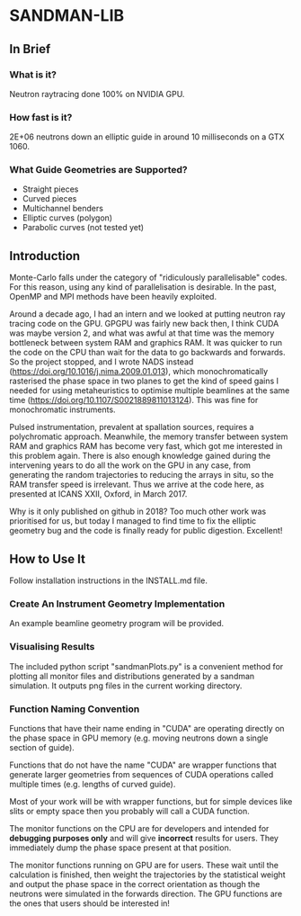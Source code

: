 # SANDMAN-LIB

## In Brief

### What is it?

Neutron raytracing done 100% on NVIDIA GPU.

### How fast is it?

2E+06 neutrons down an elliptic guide in around 10 milliseconds on a
GTX 1060.

### What Guide Geometries are Supported?

* Straight pieces
* Curved pieces
* Multichannel benders
* Elliptic curves (polygon)
* Parabolic curves (not tested yet)


## Introduction

Monte-Carlo falls under the category of "ridiculously parallelisable"
codes.  For this reason, using any kind of parallelisation is
desirable.  In the past, OpenMP and MPI methods have been heavily
exploited.

Around a decade ago, I had an intern and we looked at putting neutron
ray tracing code on the GPU.  GPGPU was fairly new back then, I think
CUDA was maybe version 2, and what was awful at that time was the
memory bottleneck between system RAM and graphics RAM.  It was quicker
to run the code on the CPU than wait for the data to go backwards and
forwards.  So the project stopped, and I wrote NADS instead
(https://doi.org/10.1016/j.nima.2009.01.013), which monochromatically
rasterised the phase space in two planes to get the kind of speed
gains I needed for using metaheuristics to optimise multiple beamlines
at the same time (https://doi.org/10.1107/S0021889811013124).  This
was fine for monochromatic instruments.

Pulsed instrumentation, prevalent at spallation sources, requires a
polychromatic approach.  Meanwhile, the memory transfer between system
RAM and graphics RAM has become very fast, which got me interested in
this problem again.  There is also enough knowledge gained during the
intervening years to do all the work on the GPU in any case, from
generating the random trajectories to reducing the arrays in situ, so
the RAM transfer speed is irrelevant.  Thus we arrive at the code
here, as presented at ICANS XXII, Oxford, in March 2017.

Why is it only published on github in 2018?  Too much other work was
prioritised for us, but today I managed to find time to fix the
elliptic geometry bug and the code is finally ready for public
digestion.  Excellent!


## How to Use It

Follow installation instructions in the INSTALL.md file.

### Create An Instrument Geometry Implementation

An example beamline geometry program will be provided.

### Visualising Results

The included python script "sandmanPlots.py" is a convenient method
for plotting all monitor files and distributions generated by a
sandman simulation.  It outputs png files in the current working
directory.

### Function Naming Convention

Functions that have their name ending in "CUDA" are operating directly
on the phase space in GPU memory (e.g. moving neutrons down a single
section of guide).

Functions that do not have the name "CUDA" are wrapper functions that
generate larger geometries from sequences of CUDA operations called
multiple times (e.g. lengths of curved guide).

Most of your work will be with wrapper functions, but for simple
devices like slits or empty space then you probably will call a CUDA
function.

The monitor functions on the CPU are for developers and intended for
**debugging purposes only** and will give **incorrect** results for
users.  They immediately dump the phase space present at that
position.

The monitor functions running on GPU are for users.  These wait until
the calculation is finished, then weight the trajectories by the
statistical weight and output the phase space in the correct
orientation as though the neutrons were simulated in the forwards
direction.  The GPU functions are the ones that users should be
interested in!

